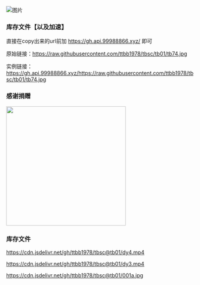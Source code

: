 
<img src="https://cdn.jsdelivr.net/gh/ttbb1978/tbsc@tb01/zip.gif" width="" height="" border="0" alt="图片">

### 库存文件【以及加速】
    
直接在copy出来的url前加 https://gh.api.99988866.xyz/ 即可
    
原始链接：https://raw.githubusercontent.com/ttbb1978/tbsc/tb01/tb74.jpg
    
实例链接：https://gh.api.99988866.xyz/https://raw.githubusercontent.com/ttbb1978/tbsc/tb01/tb74.jpg

### 感谢捐赠

<img src="https://cdn.jsdelivr.net/gh/ttbb1978/tbsc@tb01/%E6%8D%90%E8%B5%A0.jpg" width="320" height="320" border="0" alt="">

### 库存文件

https://cdn.jsdelivr.net/gh/ttbb1978/tbsc@tb01/dy4.mp4

https://cdn.jsdelivr.net/gh/ttbb1978/tbsc@tb01/dy3.mp4

https://cdn.jsdelivr.net/gh/ttbb1978/tbsc@tb01/001a.jpg

